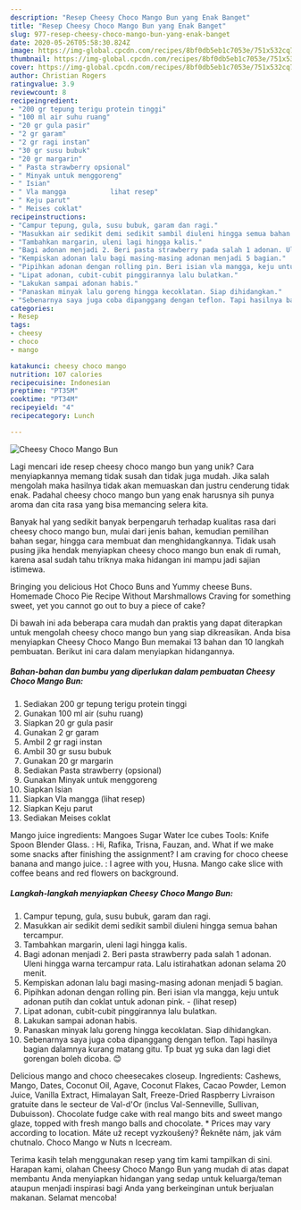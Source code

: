 ```yaml
---
description: "Resep Cheesy Choco Mango Bun yang Enak Banget"
title: "Resep Cheesy Choco Mango Bun yang Enak Banget"
slug: 977-resep-cheesy-choco-mango-bun-yang-enak-banget
date: 2020-05-26T05:58:30.824Z
image: https://img-global.cpcdn.com/recipes/8bf0db5eb1c7053e/751x532cq70/cheesy-choco-mango-bun-foto-resep-utama.jpg
thumbnail: https://img-global.cpcdn.com/recipes/8bf0db5eb1c7053e/751x532cq70/cheesy-choco-mango-bun-foto-resep-utama.jpg
cover: https://img-global.cpcdn.com/recipes/8bf0db5eb1c7053e/751x532cq70/cheesy-choco-mango-bun-foto-resep-utama.jpg
author: Christian Rogers
ratingvalue: 3.9
reviewcount: 8
recipeingredient:
- "200 gr tepung terigu protein tinggi"
- "100 ml air suhu ruang"
- "20 gr gula pasir"
- "2 gr garam"
- "2 gr ragi instan"
- "30 gr susu bubuk"
- "20 gr margarin"
- " Pasta strawberry opsional"
- " Minyak untuk menggoreng"
- " Isian"
- " Vla mangga           lihat resep"
- " Keju parut"
- " Meises coklat"
recipeinstructions:
- "Campur tepung, gula, susu bubuk, garam dan ragi."
- "Masukkan air sedikit demi sedikit sambil diuleni hingga semua bahan tercampur."
- "Tambahkan margarin, uleni lagi hingga kalis."
- "Bagi adonan menjadi 2. Beri pasta strawberry pada salah 1 adonan. Uleni hingga warna tercampur rata. Lalu istirahatkan adonan selama 20 menit."
- "Kempiskan adonan lalu bagi masing-masing adonan menjadi 5 bagian."
- "Pipihkan adonan dengan rolling pin. Beri isian vla mangga, keju untuk adonan putih dan coklat untuk adonan pink.             (lihat resep)"
- "Lipat adonan, cubit-cubit pinggirannya lalu bulatkan."
- "Lakukan sampai adonan habis."
- "Panaskan minyak lalu goreng hingga kecoklatan. Siap dihidangkan."
- "Sebenarnya saya juga coba dipanggang dengan teflon. Tapi hasilnya bagian dalamnya kurang matang gitu. Tp buat yg suka dan lagi diet gorengan boleh dicoba. 😊"
categories:
- Resep
tags:
- cheesy
- choco
- mango

katakunci: cheesy choco mango 
nutrition: 107 calories
recipecuisine: Indonesian
preptime: "PT35M"
cooktime: "PT34M"
recipeyield: "4"
recipecategory: Lunch

---
```



![Cheesy Choco Mango Bun](https://img-global.cpcdn.com/recipes/8bf0db5eb1c7053e/751x532cq70/cheesy-choco-mango-bun-foto-resep-utama.jpg)

Lagi mencari ide resep cheesy choco mango bun yang unik? Cara menyiapkannya memang tidak susah dan tidak juga mudah. Jika salah mengolah maka hasilnya tidak akan memuaskan dan justru cenderung tidak enak. Padahal cheesy choco mango bun yang enak harusnya sih punya aroma dan cita rasa yang bisa memancing selera kita.

Banyak hal yang sedikit banyak berpengaruh terhadap kualitas rasa dari cheesy choco mango bun, mulai dari jenis bahan, kemudian pemilihan bahan segar, hingga cara membuat dan menghidangkannya. Tidak usah pusing jika hendak menyiapkan cheesy choco mango bun enak di rumah, karena asal sudah tahu triknya maka hidangan ini mampu jadi sajian istimewa.

Bringing you delicious Hot Choco Buns and Yummy cheese Buns. Homemade Choco Pie Recipe Without Marshmallows Craving for something sweet, yet you cannot go out to buy a piece of cake?


Di bawah ini ada beberapa cara mudah dan praktis yang dapat diterapkan untuk mengolah cheesy choco mango bun yang siap dikreasikan. Anda bisa menyiapkan Cheesy Choco Mango Bun memakai 13 bahan dan 10 langkah pembuatan. Berikut ini cara dalam menyiapkan hidangannya.

<!--inarticleads1-->

##### Bahan-bahan dan bumbu yang diperlukan dalam pembuatan Cheesy Choco Mango Bun:

1. Sediakan 200 gr tepung terigu protein tinggi
1. Gunakan 100 ml air (suhu ruang)
1. Siapkan 20 gr gula pasir
1. Gunakan 2 gr garam
1. Ambil 2 gr ragi instan
1. Ambil 30 gr susu bubuk
1. Gunakan 20 gr margarin
1. Sediakan  Pasta strawberry (opsional)
1. Gunakan  Minyak untuk menggoreng
1. Siapkan  Isian
1. Siapkan  Vla mangga           (lihat resep)
1. Siapkan  Keju parut
1. Sediakan  Meises coklat


Mango juice ingredients: Mangoes Sugar Water Ice cubes Tools: Knife Spoon Blender Glass. : Hi, Rafika, Trisna, Fauzan, and. What if we make some snacks after finishing the assignment? I am craving for choco cheese banana and mango juice. : I agree with you, Husna. Mango cake slice with coffee beans and red flowers on background. 

<!--inarticleads2-->

##### Langkah-langkah menyiapkan Cheesy Choco Mango Bun:

1. Campur tepung, gula, susu bubuk, garam dan ragi.
1. Masukkan air sedikit demi sedikit sambil diuleni hingga semua bahan tercampur.
1. Tambahkan margarin, uleni lagi hingga kalis.
1. Bagi adonan menjadi 2. Beri pasta strawberry pada salah 1 adonan. Uleni hingga warna tercampur rata. Lalu istirahatkan adonan selama 20 menit.
1. Kempiskan adonan lalu bagi masing-masing adonan menjadi 5 bagian.
1. Pipihkan adonan dengan rolling pin. Beri isian vla mangga, keju untuk adonan putih dan coklat untuk adonan pink. -             (lihat resep)
1. Lipat adonan, cubit-cubit pinggirannya lalu bulatkan.
1. Lakukan sampai adonan habis.
1. Panaskan minyak lalu goreng hingga kecoklatan. Siap dihidangkan.
1. Sebenarnya saya juga coba dipanggang dengan teflon. Tapi hasilnya bagian dalamnya kurang matang gitu. Tp buat yg suka dan lagi diet gorengan boleh dicoba. 😊


Delicious mango and choco cheesecakes closeup. Ingredients: Cashews, Mango, Dates, Coconut Oil, Agave, Coconut Flakes, Cacao Powder, Lemon Juice, Vanilla Extract, Himalayan Salt, Freeze-Dried Raspberry Livraison gratuite dans le secteur de Val-d&#39;Or (inclus Val-Senneville, Sullivan, Dubuisson). Chocolate fudge cake with real mango bits and sweet mango glaze, topped with fresh mango balls and chocolate. * Prices may vary according to location. Máte už recept vyzkoušený? Řekněte nám, jak vám chutnalo. Choco Mango w Nuts n Icecream. 

Terima kasih telah menggunakan resep yang tim kami tampilkan di sini. Harapan kami, olahan Cheesy Choco Mango Bun yang mudah di atas dapat membantu Anda menyiapkan hidangan yang sedap untuk keluarga/teman ataupun menjadi inspirasi bagi Anda yang berkeinginan untuk berjualan makanan. Selamat mencoba!
